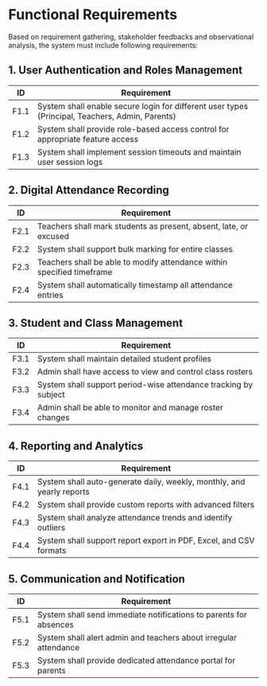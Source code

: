 # Functional Requirements

Based on requirement gathering, stakeholder feedbacks and observational analysis, the system must include following requirements:

## 1. User Authentication and Roles Management

| ID | Requirement |
|----|-------------|
| F1.1 | System shall enable secure login for different user types (Principal, Teachers, Admin, Parents) |
| F1.2 | System shall provide role-based access control for appropriate feature access |
| F1.3 | System shall implement session timeouts and maintain user session logs |

## 2. Digital Attendance Recording

| ID | Requirement |
|----|-------------|
| F2.1 | Teachers shall mark students as present, absent, late, or excused |
| F2.2 | System shall support bulk marking for entire classes |
| F2.3 | Teachers shall be able to modify attendance within specified timeframe |
| F2.4 | System shall automatically timestamp all attendance entries |

## 3. Student and Class Management

| ID | Requirement |
|----|-------------|
| F3.1 | System shall maintain detailed student profiles |
| F3.2 | Admin shall have access to view and control class rosters |
| F3.3 | System shall support period-wise attendance tracking by subject |
| F3.4 | Admin shall be able to monitor and manage roster changes |

## 4. Reporting and Analytics

| ID | Requirement |
|----|-------------|
| F4.1 | System shall auto-generate daily, weekly, monthly, and yearly reports |
| F4.2 | System shall provide custom reports with advanced filters |
| F4.3 | System shall analyze attendance trends and identify outliers |
| F4.4 | System shall support report export in PDF, Excel, and CSV formats |

## 5. Communication and Notification

| ID | Requirement |
|----|-------------|
| F5.1 | System shall send immediate notifications to parents for absences |
| F5.2 | System shall alert admin and teachers about irregular attendance |
| F5.3 | System shall provide dedicated attendance portal for parents |
